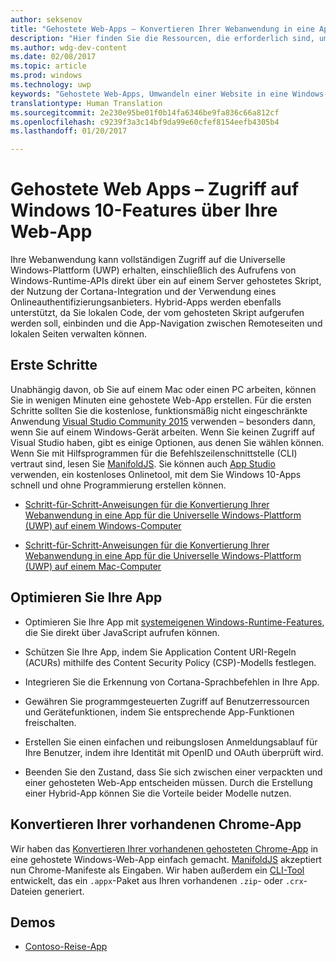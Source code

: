 ```yaml
---
author: seksenov
title: "Gehostete Web-Apps – Konvertieren Ihrer Webanwendung in eine App für die Universelle Windows-Plattform (UWP) und Zugreifen auf systemeigene Windows 10-Features"
description: "Hier finden Sie die Ressourcen, die erforderlich sind, um Ihre Web-App in eine Universelle Windows-Plattform (UWP)-App für den Windows Store zu konvertieren."
ms.author: wdg-dev-content
ms.date: 02/08/2017
ms.topic: article
ms.prod: windows
ms.technology: uwp
keywords: "Gehostete Web-Apps, Umwandeln einer Website in eine Windows-App, Web-Apps im Windows Store, Chrome-Apps für Windows"
translationtype: Human Translation
ms.sourcegitcommit: 2e230e95be01f0b14fa6346be9fa836c66a812cf
ms.openlocfilehash: c9239f3a3c14bf9da99e60cfef8154eefb4305b4
ms.lasthandoff: 01/20/2017

---
```


# <a name="hosted-web-apps---access-windows-10-features-from-your-web-app"></a>Gehostete Web Apps – Zugriff auf Windows 10-Features über Ihre Web-App

Ihre Webanwendung kann vollständigen Zugriff auf die Universelle Windows-Plattform (UWP) erhalten, einschließlich des Aufrufens von Windows-Runtime-APIs direkt über ein auf einem Server gehostetes Skript, der Nutzung der Cortana-Integration und der Verwendung eines Onlineauthentifizierungsanbieters. Hybrid-Apps werden ebenfalls unterstützt, da Sie lokalen Code, der vom gehosteten Skript aufgerufen werden soll, einbinden und die App-Navigation zwischen Remoteseiten und lokalen Seiten verwalten können.

## <a name="get-started"></a>Erste Schritte

Unabhängig davon, ob Sie auf einem Mac oder einen PC arbeiten, können Sie in wenigen Minuten eine gehostete Web-App erstellen. Für die ersten Schritte sollten Sie die kostenlose, funktionsmäßig nicht eingeschränkte Anwendung [Visual Studio Community 2015](https://www.visualstudio.com/vs/community/) verwenden – besonders dann, wenn Sie auf einem Windows-Gerät arbeiten. Wenn Sie keinen Zugriff auf Visual Studio haben, gibt es einige Optionen, aus denen Sie wählen können. Wenn Sie mit Hilfsprogrammen für die Befehlszeilenschnittstelle (CLI) vertraut sind, lesen Sie [ManifoldJS](http://manifoldjs.com/). Sie können auch [App Studio](http://appstudio.windows.com/) verwenden, ein kostenloses Onlinetool, mit dem Sie Windows 10-Apps schnell und ohne Programmierung erstellen können.

- [Schritt-für-Schritt-Anweisungen für die Konvertierung Ihrer Webanwendung in eine App für die Universelle Windows-Plattform (UWP) auf einem Windows-Computer](hwa-create-windows.md)

- [Schritt-für-Schritt-Anweisungen für die Konvertierung Ihrer Webanwendung in eine App für die Universelle Windows-Plattform (UWP) auf einem Mac-Computer](hwa-create-mac.md)

## <a name="enhance-your-app"></a>Optimieren Sie Ihre App

- Optimieren Sie Ihre App mit [systemeigenen Windows-Runtime-Features](hwa-access-features.md), die Sie direkt über JavaScript aufrufen können.

- Schützen Sie Ihre App, indem Sie Application Content URI-Regeln (ACURs) mithilfe des Content Security Policy (CSP)-Modells festlegen.

- Integrieren Sie die Erkennung von Cortana-Sprachbefehlen in Ihre App.

- Gewähren Sie programmgesteuerten Zugriff auf Benutzerressourcen und Gerätefunktionen, indem Sie entsprechende App-Funktionen freischalten.

- Erstellen Sie einen einfachen und reibungslosen Anmeldungsablauf für Ihre Benutzer, indem ihre Identität mit OpenID und OAuth überprüft wird.

- Beenden Sie den Zustand, dass Sie sich zwischen einer verpackten und einer gehosteten Web-App entscheiden müssen. Durch die Erstellung einer Hybrid-App können Sie die Vorteile beider Modelle nutzen.

## <a name="convert-your-existing-chrome-app"></a>Konvertieren Ihrer vorhandenen Chrome-App

Wir haben das [Konvertieren Ihrer vorhandenen gehosteten Chrome-App](hwa-chrome-conversion.md) in eine gehostete Windows-Web-App einfach gemacht. [ManifoldJS](http://manifoldjs.com/) akzeptiert nun Chrome-Manifeste als Eingaben. Wir haben außerdem ein [CLI-Tool](https://github.com/MicrosoftEdge/hwa-cli) entwickelt, das ein `.appx`-Paket aus Ihren vorhandenen `.zip`- oder `.crx`-Dateien generiert.

## <a name="demos"></a>Demos

- [Contoso-Reise-App](http://contosotravel.azurewebsites.net/)


